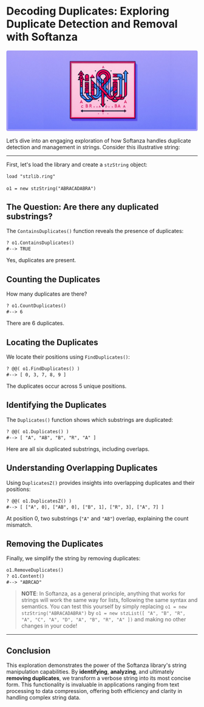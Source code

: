 # Decoding Duplicates: Exploring Duplicate Detection and Removal with Softanza
![Manging Duplicates in Softanza, by Microsoft Image Create AI](../images/stzstring-duplicates.jpg)

Let’s dive into an engaging exploration of how Softanza handles duplicate detection and management in strings. Consider this illustrative string:

---

First, let's load the library and create a `stzString` object:

```ring
load "stzlib.ring"

o1 = new stzString("ABRACADABRA")
```

## The Question: Are there any duplicated substrings?

The `ContainsDuplicates()` function reveals the presence of duplicates:

```ring
? o1.ContainsDuplicates()
#--> TRUE
```

Yes, duplicates are present.

## Counting the Duplicates

How many duplicates are there?

```ring
? o1.CountDuplicates()
#--> 6
```

There are 6 duplicates.

## Locating the Duplicates

We locate their positions using `FindDuplicates()`:

```ring
? @@( o1.FindDuplicates() )
#--> [ 0, 3, 7, 8, 9 ]
```

The duplicates occur across 5 unique positions.

## Identifying the Duplicates

The `Duplicates()` function shows which substrings are duplicated:

```ring
? @@( o1.Duplicates() )
#--> [ "A", "AB", "B", "R", "A" ]
```

Here are all six duplicated substrings, including overlaps.

## Understanding Overlapping Duplicates

Using `DuplicatesZ()` provides insights into overlapping duplicates and their positions:

```ring
? @@( o1.DuplicatesZ() )
#--> [ ["A", 0], ["AB", 0], ["B", 1], ["R", 3], ["A", 7] ]
```

At position 0, two substrings (`"A"` and `"AB"`) overlap, explaining the count mismatch.

## Removing the Duplicates

Finally, we simplify the string by removing duplicates:

```ring
o1.RemoveDuplicates()
? o1.Content()
#--> "ABRCAD"
```

>**NOTE**: In Softanza, as a general principle, anything that works for strings will work the same way for lists, following the same syntax and semantics. You can test this yourself by simply replacing `o1 = new stzString("ABRACADABRA")` by `o1 = new stzList([ "A", "B", "R", "A", "C", "A", "D", "A", "B", "R", "A" ])` and making no other changes in your code!
---

## Conclusion

This exploration demonstrates the power of the Softanza library's string manipulation capabilities. By **identifying**, **analyzing**, and ultimately **removing duplicates**, we transform a verbose string into its most concise form. This functionality is invaluable in applications ranging from text processing to data compression, offering both efficiency and clarity in handling complex string data.


